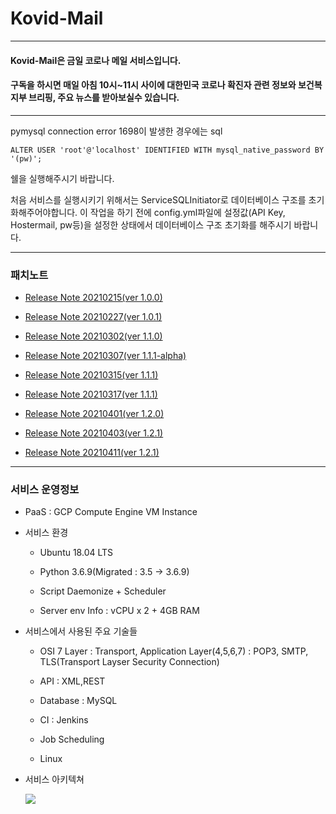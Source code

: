 Kovid-Mail
===
***

#### Kovid-Mail은 금일 코로나 메일 서비스입니다.

#### 구독을 하시면 매일 아침 10시~11시 사이에 대한민국 코로나 확진자 관련 정보와 보건복지부 브리핑, 주요 뉴스를 받아보실수 있습니다.

***
pymysql connection error 1698이 발생한 경우에는 sql
    
    ALTER USER 'root'@'localhost' IDENTIFIED WITH mysql_native_password BY '(pw)'; 

쉘을 실행해주시기 바랍니다.

처음 서비스를 실행시키기 위해서는 ServiceSQLInitiator로 데이터베이스 구조를 초기화해주어야합니다. 이 작업을 하기 전에 config.yml파일에 설정값(API Key, Hostermail, pw등)을 설정한 상태에서 데이터베이스 구조 초기화를 해주시기 바랍니다.  
***
### 패치노트

- [Release Note 20210215(ver 1.0.0)]()

- [Release Note 20210227(ver 1.0.1)]()

- [Release Note 20210302(ver 1.1.0)]()

- [Release Note 20210307(ver 1.1.1-alpha)]()

- [Release Note 20210315(ver 1.1.1)]()

- [Release Note 20210317(ver 1.1.1)]()

- [Release Note 20210401(ver 1.2.0)]()

- [Release Note 20210403(ver 1.2.1)]()

- [Release Note 20210411(ver 1.2.1)]()

***

### 서비스 운영정보

- PaaS : GCP Compute Engine VM Instance

- 서비스 환경

  - Ubuntu 18.04 LTS

  - Python 3.6.9(Migrated : 3.5 -> 3.6.9)

  - Script Daemonize + Scheduler

  - Server env Info : vCPU x 2 + 4GB RAM

- 서비스에서 사용된 주요 기술들

  - OSI 7 Layer : Transport, Application Layer(4,5,6,7) : POP3, SMTP, TLS(Transport Layser Security Connection)

  - API : XML,REST

  - Database : MySQL

  - CI : Jenkins

  - Job Scheduling

  - Linux

- 서비스 아키텍쳐

  ![](img/13.png)
